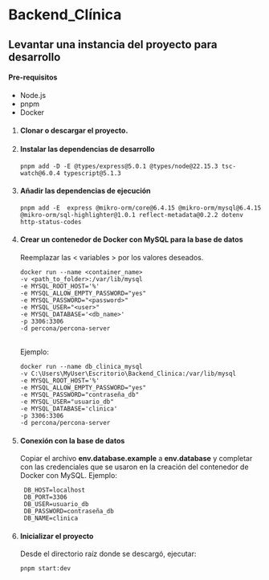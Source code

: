 # Backend_Clínica

## Levantar una instancia del proyecto para desarrollo

#### Pre-requisitos

- Node.js
- pnpm
- Docker

1. #### Clonar o descargar el proyecto.
2. #### Instalar las dependencias de desarrollo

   ```
   pnpm add -D -E @types/express@5.0.1 @types/node@22.15.3 tsc-watch@6.0.4 typescript@5.1.3
   ```

3. #### Añadir las dependencias de ejecución

   ```
   pnpm add -E  express @mikro-orm/core@6.4.15 @mikro-orm/mysql@6.4.15 @mikro-orm/sql-highlighter@1.0.1 reflect-metadata@0.2.2 dotenv http-status-codes
   ```

4. #### Crear un contenedor de Docker con MySQL para la base de datos

   Reemplazar las < variables > por los valores deseados.

   ```
   docker run --name <container_name>
   -v <path_to_folder>:/var/lib/mysql
   -e MYSQL_ROOT_HOST='%'
   -e MYSQL_ALLOW_EMPTY_PASSWORD="yes"
   -e MYSQL_PASSWORD="<password>"
   -e MYSQL_USER="<user>"
   -e MYSQL_DATABASE='<db_name>'
   -p 3306:3306
   -d percona/percona-server
   ```

     <br>
   Ejemplo:

   ```
   docker run --name db_clinica_mysql
   -v C:\Users\MyUser\Escritorio\Backend_Clinica:/var/lib/mysql
   -e MYSQL_ROOT_HOST='%'
   -e MYSQL_ALLOW_EMPTY_PASSWORD="yes"
   -e MYSQL_PASSWORD="contraseña_db"
   -e MYSQL_USER="usuario_db"
   -e MYSQL_DATABASE='clinica'
   -p 3306:3306
   -d percona/percona-server
   ```

5. #### Conexión con la base de datos

   Copiar el archivo **env.database.example** a **env.database** y completar con las credenciales que se usaron en la creación del contenedor de Docker con MySQL.
   Ejemplo:

   ```
    DB_HOST=localhost
    DB_PORT=3306
    DB_USER=usuario_db
    DB_PASSWORD=contraseña_db
    DB_NAME=clinica
   ```

6. #### Inicializar el proyecto
   Desde el directorio raíz donde se descargó, ejecutar:
   ```
   pnpm start:dev
   ```
